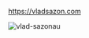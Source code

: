 https://vladsazon.com

![vlad-sazonau](https://github.com/user-attachments/assets/27c5e8b8-ad3f-4fb1-93d6-c1a57e955de4)
